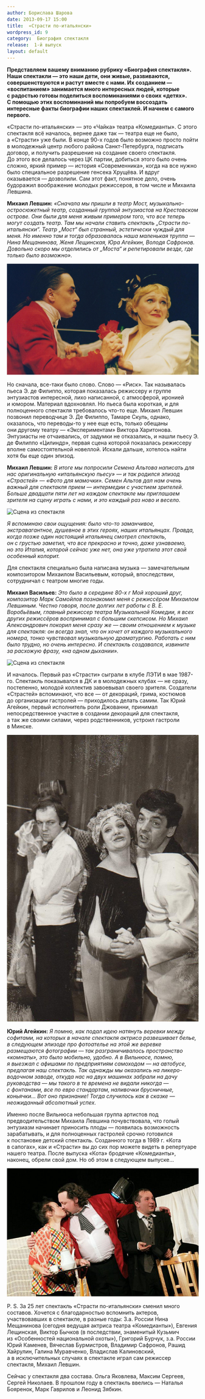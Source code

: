 ```yaml
---
author: Борислава Шарова
date: 2013-09-17 15:00
title:  «Страсти по-итальянски»
wordpress_id: 9
category:  Биография спектакля
release:  1-й выпуск
layout: default
---
```


**Представляем вашему вниманию рубрику «Биография спектакля». Наши спектакли — это наши дети, они живые, развиваются, совершенствуются и растут вместе с нами. Их созданием — «воспитанием» занимается много интересных людей, которые с радостью готовы поделиться воспоминаниями о своих «детях». С помощью этих воспоминаний мы попробуем воссоздать интересные факты биографии наших спектаклей. И начнем с самого первого.**

«Страсти по-итальянски» — это «Чайка» театра «Комедианты». С этого спектакля всё началось, вернее даже так — театра еще не было, а «Страсти» уже были. В конце 90-х годов было возможно просто пойти в молодежный центр любого района Санкт-Петербурга, подписать договор, и получить разрешение на создание своего спектакля. До этого все делалось через ЦК партии, добиться этого было очень сложно, яркий пример — история «Современника», когда на все нужно было специальное разрешение генсека Хрущёва. И вдруг оказывается — дозволили. Сам этот факт, понятное дело, очень будоражил воображение молодых режиссеров, в том числе и Михаила Левшина.


**Михаил Левшин:** _«Сначала мы пришли в театр Мост, музыкально-остросюжетный театр, созданный группой энтузиастов на Крестовском острове. Они были для меня живым примером того, что все теперь могут создать театр. Там мы начали ставить спектакль „Страсти по-итальянски“. Театр „Мост“ был странный, эстетически чуждый для меня. Но именно там и тогда образовалась наша маленькая труппа — Нина Мещанинова, Женя Лещинская, Юра Агейкин, Володя Сафронов. Довольно скоро мы отделились от „Моста“ и репетировали везде, где только было возможно»._

![«Страсти по-итальянски». Сцена из спектакля.][95]

Но сначала, все-таки было слово. Слово — «Риск». Так называлась пьеса Э. де Филиппо, которая показалась режиссеру и группе энтузиастов интересной, лихо написанной, с атмосферой, иронией и юмором. Материал вдохновлял. Но пьеса была короткая, и для полноценного спектакля требовалось что-то еще. Михаил Левшин позвонил переводчице Э. Де Филиппо, Тамаре Скуль, однако, оказалось, что переводы-то у нее еще есть, только обещаны они другому театру — «Экспериментам» Виктора Харитонова. Энтузиасты не отчаивались, от задумки не отказались, и нашли пьесу Э. де Филиппо «Цилиндр», первая сцена которой показалась режиссеру вполне самостоятельной новеллой. Искали дальше, хотелось найти хотя бы еще один эпизод.

**Михаил Левшин:** _В итоге мы попросили Семена Альтова написать для нас оригинальную «итальянскую пьесу» — и так родился эпизод «Страстей» — «Фото для мамочки». Семен Альтов дал нам очень важный для спектакля прием — интермедии с участием зрителей. Больше двадцати пяти лет на каждом спектакле мы приглашаем зрителя на сцену играть с нами, и это каждый раз ново и весело._

![][94]

_Я вспоминаю свои ощущения: было что-то заманчивое, экстравагантное, душевное в этих героях, наших итальянцах. Правда, когда позже один настоящий итальянец смотрел спектакль, он с грустью заметил, что все прекрасно и точно, даже узнаваемо, но это Италия, которой сейчас уже нет, она уже утратила этот свой особенный колорит._

Для спектакля специально была написана музыка — замечательным композитором Михаилом Васильевым, который, впоследствии, сотрудничал с театром многие годы.

**Михаил Васильев:** _Это было в середине 80-х г Мой хороший друг, композитор Марк Самойлов познакомил меня с режиссёром Михаилом Левшиным. Честно говоря, после долгих лет работы с В. Е. Воробьёвым, главный режиссер театра Музыкальной Комедии, я всех других режиссёров воспринимал с большим скепсисом. Но Михаил Александрович покорил меня сразу же — своим отношением к музыке для спектакля: он всегда знал, что он хочет от каждого музыкального номера, тонко чувствовал музыкальную драматургию. Работать с ним было трудно, но очень интересно. И спектакль создавался, извините за расхожую фразу, «на одном дыхании»._

![][93]

И началось. Первый раз «Страсти» сыграли в клубе ЛЭТИ в мае 1987-го. Спектакль показывался в ДК и в молодежных клубах — не сразу, постепенно, молодой коллектив завоевывал своего зрителя. Создатели «Страстей» вспоминают, что все — от декораций, грима, костюмов до организации гастролей — приходилось делать самим. Так Юрий Агейкин, первый исполнитель роли Джованни, принимал непосредственное участие в создании декораций для спектакля, а так же своими силами, через родственников, устроил гастроли в Минске.

![Сцена из спектакля, 1992 г.][92]

**Юрий Агейкин:** _Я помню, как подал идею натянуть веревки между софитами, на которых в начале спектакля актриса развешивает белье, в следующем эпизоде про фотоателье на этой же веревке размещаются фотографии — так разграничивалось пространство «комнаты», это было мобильно, удобно. А в Вильнюсе, помню, я выезжал с афишами по предприятиям самоходом — на автобусе, предлагая наш спектакль. Так однажды мы оказались на ликеро-водочном заводе, откуда нас на двух машинах забрали на дачу руководства — мы такого в те времена не видали никогда — с фонтанами, все по евро стандартам, наливочки брусничные, коньячки… Вот оно признание! Тогда случилось как в сказке — неожиданный абсолютный успех._

Именно после Вильнюса небольшая группа артистов под предводительством Михаила Левшина почувствовала, что голый энтузиазм начинает приносить плоды — появилась возможность зарабатывать, и для полноценных гастролей срочно готовился к постановке детский спектакль. Созданного тогда в 1989 г. «Кота в сапогах», как и «Страсти» вы до сих пор можете видеть в репертуаре нашего театра. После выпуска «Кота» бродячие «Комедианты», наконец, обрели свой дом. Но об этом в следующем выпуске…

![«Страсти по-итальянски». Современность.][119]

P. S. За 25 лет спектакль «Страсти по-итальянски» сменил много составов. Хочется с благодарностью вспомнить актеров, участвовавших в спектакле, в разные годы: З.а. России Нина Мещанинова (сегодня ведущая актриса театра «Комедианты»), Евгения Лещинская, Виктор Бычков (в последствии, знаменитый Кузьмич из «Особенностей национальной охоты»), Григорий Бурчук, з.а. России Юрий Каменев, Вячеслав Бурмистров, Владимир Сафронов, Рашид Хайрулин, Галина Муравченко, Владислав Калиновский, а в исключительных случаях в спектакле играл сам режиссер спектакля, Михаил Левшин.

Сейчас у спектакля два состава. Ольга Яковлева, Максим Сергеев, Сергей Николаев. В прошлом году в спектакль ввелись — Наталья Бояренок, Марк Гаврилов и Леонид Зябкин.

[95]:  strasti-2.jpg "«Страсти по-итальянски». Сцена из спектакля"
[94]:  strasti-1.jpg "Сцена из спектакля"
[93]:  strasti-4.jpg "Сцена из спектакля"
[92]:  strasti-3.jpg "Сцена из спектакля, 1992 г."
[119]: strasti-5.jpg "«Страсти по-итальянски». Современность."